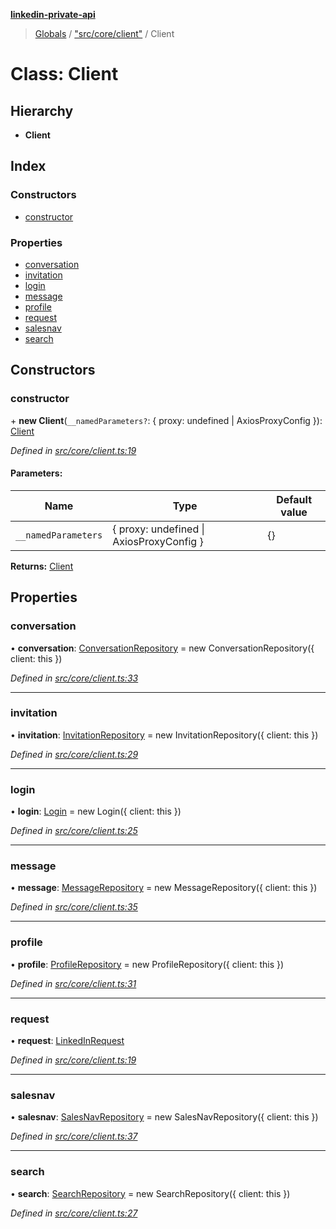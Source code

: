 **[linkedin-private-api](../README.md)**

> [Globals](../globals.md) / ["src/core/client"](../modules/_src_core_client_.md) / Client

# Class: Client

## Hierarchy

* **Client**

## Index

### Constructors

* [constructor](_src_core_client_.client.md#constructor)

### Properties

* [conversation](_src_core_client_.client.md#conversation)
* [invitation](_src_core_client_.client.md#invitation)
* [login](_src_core_client_.client.md#login)
* [message](_src_core_client_.client.md#message)
* [profile](_src_core_client_.client.md#profile)
* [request](_src_core_client_.client.md#request)
* [salesnav](_src_core_client_.client.md#salesnav)
* [search](_src_core_client_.client.md#search)

## Constructors

### constructor

\+ **new Client**(`__namedParameters?`: { proxy: undefined \| AxiosProxyConfig  }): [Client](_src_core_client_.client.md)

*Defined in [src/core/client.ts:19](https://github.com/cosiall/linkedin-private-api/blob/803c213/src/core/client.ts#L19)*

#### Parameters:

Name | Type | Default value |
------ | ------ | ------ |
`__namedParameters` | { proxy: undefined \| AxiosProxyConfig  } | {} |

**Returns:** [Client](_src_core_client_.client.md)

## Properties

### conversation

•  **conversation**: [ConversationRepository](_src_repositories_conversation_repository_.conversationrepository.md) = new ConversationRepository({ client: this })

*Defined in [src/core/client.ts:33](https://github.com/cosiall/linkedin-private-api/blob/803c213/src/core/client.ts#L33)*

___

### invitation

•  **invitation**: [InvitationRepository](_src_repositories_invitation_repository_.invitationrepository.md) = new InvitationRepository({ client: this })

*Defined in [src/core/client.ts:29](https://github.com/cosiall/linkedin-private-api/blob/803c213/src/core/client.ts#L29)*

___

### login

•  **login**: [Login](_src_core_login_.login.md) = new Login({ client: this })

*Defined in [src/core/client.ts:25](https://github.com/cosiall/linkedin-private-api/blob/803c213/src/core/client.ts#L25)*

___

### message

•  **message**: [MessageRepository](_src_repositories_message_repository_.messagerepository.md) = new MessageRepository({ client: this })

*Defined in [src/core/client.ts:35](https://github.com/cosiall/linkedin-private-api/blob/803c213/src/core/client.ts#L35)*

___

### profile

•  **profile**: [ProfileRepository](_src_repositories_profile_repository_.profilerepository.md) = new ProfileRepository({ client: this })

*Defined in [src/core/client.ts:31](https://github.com/cosiall/linkedin-private-api/blob/803c213/src/core/client.ts#L31)*

___

### request

•  **request**: [LinkedInRequest](_src_core_linkedin_request_.linkedinrequest.md)

*Defined in [src/core/client.ts:19](https://github.com/cosiall/linkedin-private-api/blob/803c213/src/core/client.ts#L19)*

___

### salesnav

•  **salesnav**: [SalesNavRepository](_src_repositories_salesnav_repository_.salesnavrepository.md) = new SalesNavRepository({ client: this })

*Defined in [src/core/client.ts:37](https://github.com/cosiall/linkedin-private-api/blob/803c213/src/core/client.ts#L37)*

___

### search

•  **search**: [SearchRepository](_src_repositories_search_repository_.searchrepository.md) = new SearchRepository({ client: this })

*Defined in [src/core/client.ts:27](https://github.com/cosiall/linkedin-private-api/blob/803c213/src/core/client.ts#L27)*
